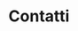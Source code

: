 ---
title: "Contatti"
description : "Come raggiungerci"

office:
  title : "Come raggiungerci"
  mobile : "+39 380 344 6308"
  email : "lorenzopierella2323@gmail.com"
  location : "Moie di Maiolati Spontini (AN), Italy"
  content : "Non esitare a contattarci per sapere come prenotare, ricevere o ritirare i nostri prodotti. Altre domande per noi? Contattaci! Siamo a tua completa disposizione!"

# opennig hour
opennig_hour:
  title : "Vieni a trovarci!"
  day_time:
    - "Non ci sono eventi in programma."    
draft: false
---